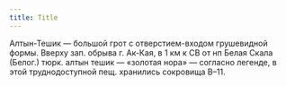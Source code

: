 ```yaml
---
title: Title
---
```


Алтын-Тешик — большой грот с отверстием-входом грушевидной формы. Вверху зап.
обрыва г. Ак-Кая, в 1 км к СВ от нп Белая Скала (Белог.) тюрк. алтын тешик —
«золотая нора» — согласно легенде, в этой труднодоступной пещ. хранились
сокровища В–11.
